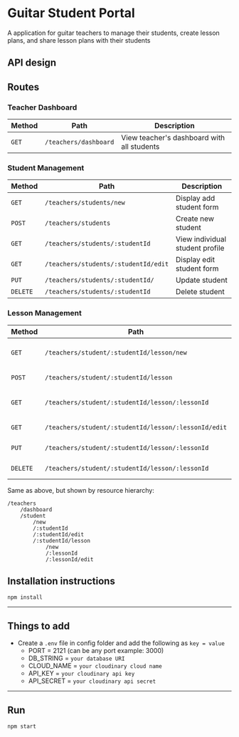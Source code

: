 # Guitar Student Portal

A application for guitar teachers to manage their students, create lesson plans, and share lesson plans with their students

## API design

## Routes

### Teacher Dashboard

| Method | Path                  | Description                                |
| ------ | --------------------- | ------------------------------------------ |
| `GET`  | `/teachers/dashboard` | View teacher's dashboard with all students |

### Student Management

| Method   | Path                                 | Description                     |
| -------- | ------------------------------------ | ------------------------------- |
| `GET`    | `/teachers/students/new`             | Display add student form        |
| `POST`   | `/teachers/students`                 | Create new student              |
| `GET`    | `/teachers/students/:studentId`      | View individual student profile |
| `GET`    | `/teachers/students/:studentId/edit` | Display edit student form       |
| `PUT`    | `/teachers/students/:studentId/`     | Update student                  |
| `DELETE` | `/teachers/students/:studentId`      | Delete student                  |

### Lesson Management

| Method   | Path                                                 | Description              |
| -------- | ---------------------------------------------------- | ------------------------ |
| `GET`    | `/teachers/student/:studentId/lesson/new`            | Display new lesson form  |
| `POST`   | `/teachers/student/:studentId/lesson`                | Create new lesson        |
| `GET`    | `/teachers/student/:studentId/lesson/:lessonId`      | View individual lesson   |
| `GET`    | `/teachers/student/:studentId/lesson/:lessonId/edit` | Display edit lesson form |
| `PUT`    | `/teachers/student/:studentId/lesson/:lessonId`      | Update lesson            |
| `DELETE` | `/teachers/student/:studentId/lesson/:lessonId`      | Delete lesson            |

Same as above, but shown by resource hierarchy:

```
/teachers
    /dashboard
    /student
        /new
        /:studentId
        /:studentId/edit
        /:studentId/lesson
            /new
            /:lessonId
            /:lessonId/edit
```

## Installation instructions

`npm install`

---

## Things to add

-   Create a `.env` file in config folder and add the following as `key = value`
    -   PORT = 2121 (can be any port example: 3000)
    -   DB_STRING = `your database URI`
    -   CLOUD_NAME = `your cloudinary cloud name`
    -   API_KEY = `your cloudinary api key`
    -   API_SECRET = `your cloudinary api secret`

---

## Run

`npm start`
